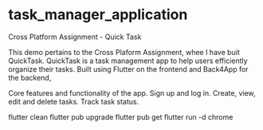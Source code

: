 # task_manager_application

Cross Platform Assignment - Quick Task

This demo pertains to the Cross Plaform Assignment, whee I have buit QuickTask. QuickTask is a task management app to help users efficiently organize their tasks. Built using Flutter on the frontend and Back4App for the backend,

Core features and functionality of the app.
Sign up and log in.
Create, view, edit and delete tasks.
Track task status.

flutter clean
flutter pub upgrade
flutter pub get
flutter run -d chrome